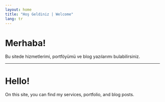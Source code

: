 ```yaml
---
layout: home
title: "Hoş Geldiniz | Welcome"
lang: tr
---
```


# Merhaba!  
Bu sitede hizmetlerimi, portföyümü ve blog yazılarımı bulabilirsiniz.

---

# Hello!  
On this site, you can find my services, portfolio, and blog posts.